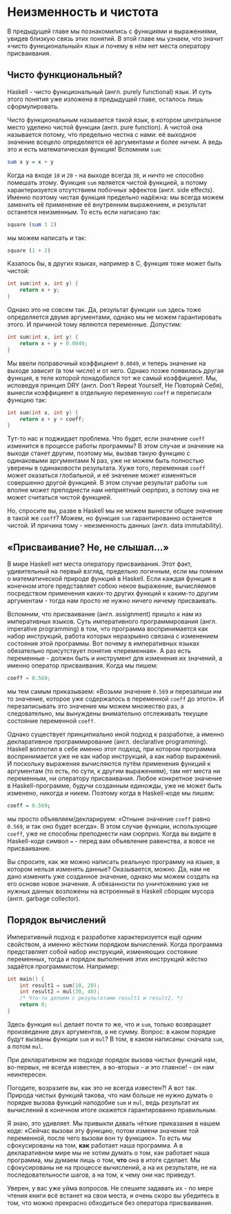 # Неизменность и чистота

В предыдущей главе мы познакомились с функциями и выражениями, увидев близкую связь этих понятий. В этой главе мы узнаем, что значит &laquo;чисто функциональный&raquo; язык и почему в нём нет места оператору присваивания.

## Чисто функциональный?

Haskell - чисто функциональный (англ. purely functional) язык. И суть этого понятия уже изложена в предыдущей главе, осталось лишь сформулировать.

Чисто функциональным называется такой язык, в котором центральное место уделено чистой функции (англ. pure function). А чистой она называется потому, что предельно честна с нами: её выходное значение всецело определяется её аргументами и более ничем. А ведь это и есть математическая функция! Вспомним `sum`:

```haskell
sum x y = x + y
```

Когда на входе `10` и `20` - на выходе всегда `30`, и ничто не способно помешать этому. Функция `sum` является чистой функцией, а потому характеризуется отсутствием побочных эффектов (англ. side effects). Именно поэтому чистая функция предельно надёжна: мы всегда можем заменить её применение её внутренним выражением, и результат останется неизменным. То есть если написано так:

```haskell
square (sum 1 2)
```

мы можем написать и так:

```haskell
square (1 + 2)
```

Казалось бы, в других языках, например в C, функция тоже может быть чистой:

```c
int sum(int x, int y) {
    return x + y;
}
```

Однако это не совсем так. Да, результат функции `sum` здесь тоже определяется двумя аргументами, однако мы не можем гарантировать этого. И причиной тому являются переменные. Допустим:

```c
int sum(int x, int y) {
    return x + y + 0.0049;
}
```

Мы ввели поправочный коэффициент `0.0049`, и теперь значение на выходе зависит (в том числе) и от него. Однако позже появилась другая функция, в теле которой понадобился тот же самый коэффициент. Мы, исповедуя принцип DRY (англ. Don't Repeat Yourself, Не Повторяй Себя), вынесли коэффициент в отдельную переменную `coeff` и переписали функцию так:

```c
int sum(int x, int y) {
    return x + y + coeff;
}
```

Тут-то нас и поджидает проблема. Что будет, если значение `coeff` изменится в процессе работы программы? В этом случае и значение на выходе станет другим, поэтому мы, вызвав такую функцию с одинаковыми аргументами N раз, уже не можем быть полностью уверены в одинаковости результата. Хуже того, переменная `coeff` может оказаться глобальной, и её значение может изменяться совершенно другой функцией. В этом случае результат работы `sum` вполне может преподнести нам неприятный сюрприз, а потому она не может считаться чистой функцией.

Но, спросите вы, разве в Haskell мы не можем вынести общее значение в такой же `coeff`? Можем, но функция `sum` гарантированно останется чистой. И причина тому - неизменность данных (англ. data immutability).

## &laquo;Присваивание? Не, не слышал&hellip;&raquo;

В мире Haskell нет места оператору присваивания. Этот факт, удивительный на первый взгляд, предельно логичным, если мы помним о математической природе функций в Haskell. Если каждая функция в конечном итоге представляет собою некое выражение, вычисляемое посредством применения каких-то других функций к каким-то другим аргументам - тогда нам просто не нужно ничего ничему присваивать.

Вспомним, что присваивание (англ. assignment) пришло к нам из императивных языков. Суть императивного программирования (англ. imperative programming) в том, что программа воспринимается как набор инструкций, работа которых неразрывно связана с изменением состояния этой программы. Вот почему в императивных языках обязательно присутствует понятие &laquo;переменная&raquo;. А раз есть переменные - должен быть и инструмент для изменения их значений, а именно оператор присваивания. Когда мы пишем:

```c
coeff = 0.569;
```

мы тем самым приказываем: &laquo;Возьми значение `0.569` и перезапиши им то значение, которое уже содержалось в переменной `coeff` до этого&raquo;. И перезаписывать это значение мы можем множество раз, а следовательно, мы вынуждены внимательно отслеживать текущее состояние переменной `coeff`.

Однако существует принципиально иной подход к разработке, а именно декларативное программирование (англ. declarative programming). Haskell воплотил в себе именно этот подход, при котором программа воспринимается уже не как набор инструкций, а как набор выражений. И поскольку выражения вычисляются путём применения функций к аргументам (то есть, по сути, к другим выражениям), там нет места ни переменным, ни оператору присваивания. Любое конкретное значение в Haskell-программе, будучи созданным единожды, уже не может быть изменено, никогда и никем. Поэтому когда в Haskell-коде мы пишем:

```haskell
coeff = 0.569;
```

мы просто объявляем/декларируем: &laquo;Отныне значение `coeff` равно `0.569`, и так оно будет всегда&raquo;. В этом случае функции, использующие `coeff`, уже не способны преподнести нам сюрприз. Когда вы видите в Haskell-коде символ `=` - перед вам объявление равенства, а вовсе не присваивание.

Вы спросите, как же можно написать реальную программу на языке, в котором нельзя изменять данные? Оказывается, можно. Да, нам не дано изменить уже созданное значение, однако мы можем создать на его основе новое значение. А обязанности по уничтожению уже не нужных данных возложены на встроенный в Haskell сборщик мусора (англ. garbage collector).

## Порядок вычислений

Императивный подход к разработке характеризуется ещё одним свойством, а именно жёстким порядком вычислений. Когда программа представляет собой набор инструкций, изменяющих состояние переменных, тогда и порядок выполнения этих инструкций жёстко задаётся программистом. Например:

```c
int main() {
    int result1 = sum(10, 20);
    int result2 = mul(30, 40);
    /* Что-то делаем с результатами result1 и result2. */
    return 0;
}
```

Здесь функция `mul` делает почти то же, что и `sum`, только возвращает произведение двух аргументов, а не сумму. Вопрос: в каком порядке будут вызваны функции `sum` и `mul`? В том, в каком написаны: сначала `sum`, а потом `mul`.

При декларативном же подходе порядок вызова чистых функций нам, во-первых, не всегда известен, а во-вторых - и это главное! - он нам неинтересен.

Погодите, возразите вы, как это не всегда известен?! А вот так. Природа чистых функций такова, что нам больше не нужно думать о порядке вызова функций наподобие `sum` и `mul`, ведь результат их вычислений в конечном итоге окажется гарантированно правильным.

Я знаю, это удивляет. Мы привыкли давать чёткие приказания в нашем коде: &laquo;Сейчас вызови эту функцию, потом измени значение той переменной, после чего вызови вон ту функцию&raquo;. То есть мы сфокусированы на том, **как** работает наша программа. А в декларативном мире мы не хотим думать о том, как работает наша программа, мы думаем лишь о том, **что** она в итоге сделает. Мы сфокусированы не на процессе вычислений, а на их результате, не на последовательности шагов, а на том, к чему они нас приведут.

Уверен, у вас уже уйма вопросов. Не спешите задавать их - по мере чтения книги всё встанет на свои места, и очень скоро вы убедитесь в том, что можно прекрасно обходиться без оператора присваивания.

